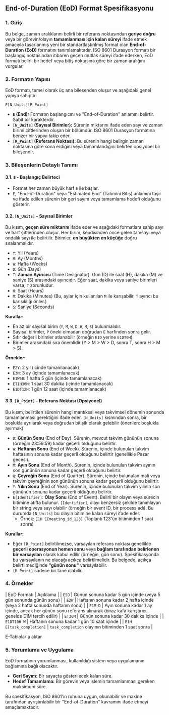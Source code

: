 ## End-of-Duration (EoD) Format Spesifikasyonu


### 1. Giriş

Bu belge, zaman aralıklarını belirli bir referans noktasından **geriye doğru** veya bir görevin/olayın **tamamlanması için kalan süreyi** ifade etmek amacıyla tasarlanmış yeni bir standartlaştırılmış format olan **End-of-Duration (EoD)** formatını tanımlamaktadır. ISO 8601 Durasyon formatı bir başlangıç noktasından itibaren geçen mutlak süreyi ifade ederken, EoD formatı belirli bir hedef veya bitiş noktasına göre bir zaman aralığını vurgular.

### 2. Formatın Yapısı

EoD formatı, temel olarak üç ana bileşenden oluşur ve aşağıdaki genel yapıya sahiptir:

`E[N_Units][R_Point]`

- **`E`&#32;(End):** Formatın başlangıcını ve "End-of-Duration" anlamını belirtir. Sabit bir karakterdir.
- **`[N_Units]`&#32;(Sayısal Birimler):** Sürenin miktarını ifade eden sayı ve zaman birimi çiftlerinden oluşan bir bölümdür. ISO 8601 Durasyon formatına benzer bir yapıyı takip eder.
- **`[R_Point]`&#32;(Referans Noktası):** Bu sürenin hangi belirgin zaman noktasına göre sona erdiğini veya tamamlandığını belirten opsiyonel bir bileşendir.

### 3. Bileşenlerin Detaylı Tanımı


#### 3.1. `E` - Başlangıç Belirteci

- Format her zaman büyük harf `E` ile başlar.
- `E`, "End-of-Duration" veya "Estimated End" (Tahmini Bitiş) anlamını taşır ve ifade edilen sürenin bir geri sayım veya tamamlama hedefi olduğunu gösterir.

#### 3.2. `[N_Units]` - Sayısal Birimler

Bu kısım, **geçen süre miktarını** ifade eder ve aşağıdaki formatlara sahip sayı ve harf çiftlerinden oluşur. Her birim, kendisinden önce gelen tamsayı veya ondalık sayı ile belirtilir. Birimler, **en büyükten en küçüğe** doğru sıralanmalıdır.

- `Y`: Yıl (Years)
- `M`: Ay (Months)
- `W`: Hafta (Weeks)
- `D`: Gün (Days)
- `T`: **Zaman Ayırıcısı** (Time Designator). Gün (D) ile saat (H), dakika (M) ve saniye (S) arasındaki ayırıcıdır. Eğer saat, dakika veya saniye birimleri varsa, `T` zorunludur.
- `H`: Saat (Hours)
- `M`: Dakika (Minutes) (Bu, aylar için kullanılan `M` ile karışabilir, `T` ayırıcı bu karışıklığı önler.)
- `S`: Saniye (Seconds)

**Kurallar:**

- En az bir sayısal birim (`Y`, `M`, `W`, `D`, `H`, `M`, `S`) bulunmalıdır.
- Sayısal birimler, `P` öneki olmadan doğrudan `E` harfinden sonra gelir.
- Sıfır değerli birimler atlanabilir (örneğin `E1D` yerine `E1DT0H`).
- Birimler arasındaki sıra önemlidir (Y > M > W > D, sonra T, sonra H > M > S).

**Örnekler:**

- `E2Y`: 2 yıl (içinde tamamlanacak)
- `E3M`: 3 ay (içinde tamamlanacak)
- `E1W5D`: 1 hafta 5 gün (içinde tamamlanacak)
- `ET1H30M`: 1 saat 30 dakika (içinde tamamlanacak)
- `E1DT12H`: 1 gün 12 saat (içinde tamamlanacak)

#### 3.3. `[R_Point]` - Referans Noktası (Opsiyonel)

Bu kısım, belirtilen sürenin hangi mantıksal veya takvimsel dönemin sonunda tamamlanması gerektiğini ifade eder. `[N_Units]` kısmından sonra, bir boşlukla ayrılarak veya doğrudan bitişik olarak gelebilir (önerilen: boşlukla ayırmak).

- `D`: **Günün Sonu** (End of Day). Sürenin, mevcut takvim gününün sonuna (örneğin 23:59:59) kadar geçerli olduğunu belirtir.
- `W`: **Haftanın Sonu** (End of Week). Sürenin, içinde bulunulan takvim haftasının sonuna kadar geçerli olduğunu belirtir (genellikle Pazar gecesi).
- `M`: **Ayın Sonu** (End of Month). Sürenin, içinde bulunulan takvim ayının son gününün sonuna kadar geçerli olduğunu belirtir.
- `Q`: **Çeyreğin Sonu** (End of Quarter). Sürenin, içinde bulunulan mali veya takvim çeyreğinin son gününün sonuna kadar geçerli olduğunu belirtir.
- `Y`: **Yılın Sonu** (End of Year). Sürenin, içinde bulunulan takvim yılının son gününün sonuna kadar geçerli olduğunu belirtir.
- `E[Identifier]`: **Olay Sonu** (End of Event). Belirli bir olayın veya sürecin bitimine atıfta bulunur. `[Identifier]`, olayı benzersiz şekilde tanımlayan bir string veya sayı olabilir (örneğin bir event ID, bir process adı). Bu durumda `[N_Units]` bu olayın bitimine kalan süreyi ifade eder.
    - Örnek: `E1H E[meeting_id_123]` (Toplantı 123'ün bitiminden 1 saat sonra)

**Kurallar:**

- Eğer `[R_Point]` belirtilmezse, varsayılan referans noktası genellikle **geçerli operasyonun hemen sonu** veya **bağlam tarafından belirlenen bir varsayılan** olarak kabul edilir (örneğin, gün sonu). Spesifikasyonda bu varsayılanın ne olacağı açıkça belirtilmelidir. Bu belgede, açıkça belirtilmediğinde **"günün sonu"** varsayılabilir.
- `[R_Point]` sadece bir tane olabilir.

### 4. Örnekler

| EoD Formatı | Açıklama |
| `E5D` | Günün sonuna kadar 5 gün içinde (veya 5 gün sonunda günün sonu) |
| `E2W` | Haftanın sonuna kadar 2 hafta içinde (veya 2 hafta sonunda haftanın sonu) |
| `E1M D` | Ayın sonuna kadar 1 ay içinde, ancak her günün sonu referans alınarak (biraz kafa karıştırıcı, genelde E1M tercih edilir) |
| `ET30M` | Günün sonuna kadar 30 dakika içinde |
| `E1DT10H W` | Haftanın sonuna kadar 1 gün 10 saat içinde |
| `E1H E[task_completion]` | `task_completion` olayının bitiminden 1 saat sonra |

E-Tablolar'a aktar

### 5. Yorumlama ve Uygulama

EoD formatının yorumlanması, kullanıldığı sistem veya uygulamanın bağlamına bağlı olacaktır.

- **Geri Sayım:** Bir sayaçta gösterilecek kalan süre.
- **Hedef Tamamlama:** Bir görevin veya işlemin tamamlanması gereken maksimum süre.

Bu spesifikasyon, ISO 8601'in ruhuna uygun, okunabilir ve makine tarafından ayrıştırılabilir bir "End-of-Duration" kavramını ifade etmeyi amaçlamaktadır.